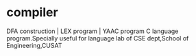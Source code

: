 # compiler
DFA construction | LEX program | YAAC program
C language program.Specially useful for language lab of CSE dept,School of Engineering,CUSAT
